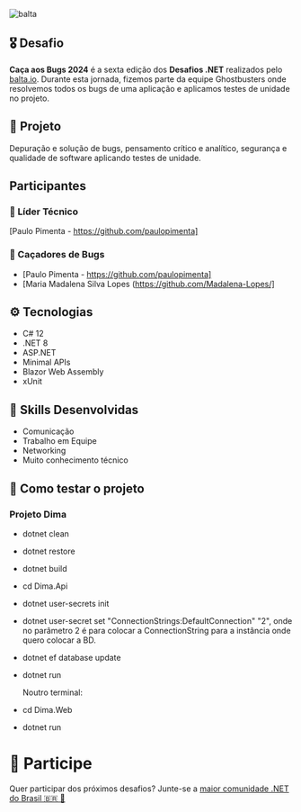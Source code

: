 ![balta](https://baltaio.blob.core.windows.net/static/images/dark/balta-logo.svg)

## 🎖️ Desafio
**Caça aos Bugs 2024** é a sexta edição dos **Desafios .NET** realizados pelo [balta.io](https://balta.io). Durante esta jornada, fizemos parte da equipe Ghostbusters onde resolvemos todos os bugs de uma aplicação e aplicamos testes de unidade no projeto.

## 📱 Projeto
Depuração e solução de bugs, pensamento crítico e analítico, segurança e qualidade de software aplicando testes de unidade.

## Participantes
### 🚀 Líder Técnico
[Paulo Pimenta - https://github.com/paulopimenta]

### 👻 Caçadores de Bugs
* [Paulo Pimenta - https://github.com/paulopimenta]
* [Maria Madalena Silva Lopes (https://github.com/Madalena-Lopes/]


## ⚙️ Tecnologias
* C# 12
* .NET 8
* ASP.NET
* Minimal APIs
* Blazor Web Assembly
* xUnit

## 🥋 Skills Desenvolvidas
* Comunicação
* Trabalho em Equipe
* Networking
* Muito conhecimento técnico

## 🧪 Como testar o projeto
### Projeto Dima
* dotnet clean
* dotnet restore
* dotnet build

* cd Dima.Api
* dotnet user-secrets init
* dotnet user-secret set "ConnectionStrings:DefaultConnection" "2", onde no parâmetro 2 é para colocar a ConnectionString para a instância onde quero colocar a BD.
* dotnet ef database update
* dotnet run

  Noutro terminal:
* cd Dima.Web
* dotnet run

# 💜 Participe
Quer participar dos próximos desafios? Junte-se a [maior comunidade .NET do Brasil 🇧🇷 💜](https://balta.io/discord)
